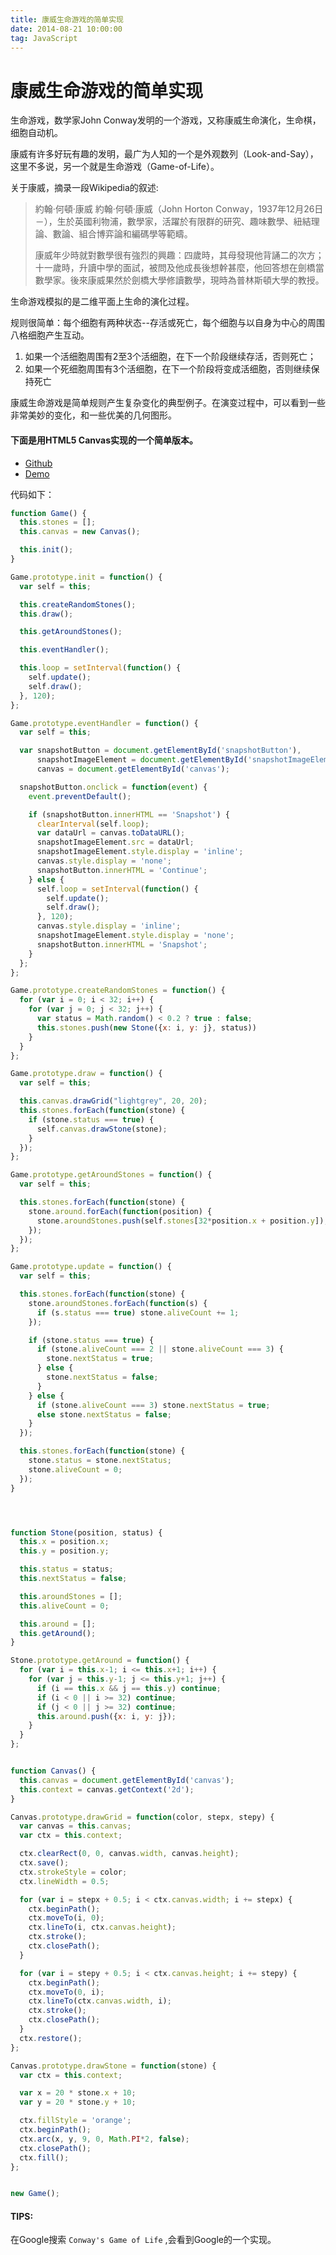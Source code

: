 ```yaml
---
title: 康威生命游戏的简单实现
date: 2014-08-21 10:00:00
tag: JavaScript
---
```


# 康威生命游戏的简单实现

生命游戏，数学家John Conway发明的一个游戏，又称康威生命演化，生命棋，细胞自动机。

康威有许多好玩有趣的发明，最广为人知的一个是外观数列（Look-and-Say），这里不多说，另一个就是生命游戏（Game-of-Life）。

关于康威，摘录一段Wikipedia的叙述:

> 約翰·何頓·康威
> 約翰·何頓·康威（John Horton Conway，1937年12月26日－），生於英國利物浦，數學家，活躍於有限群的研究、趣味數學、紐結理論、數論、組合博弈論和編碼學等範疇。
>
> 康威年少時就對數學很有強烈的興趣：四歲時，其母發現他背誦二的次方；十一歲時，升讀中學的面試，被問及他成長後想幹甚麼，他回答想在劍橋當數學家。後來康威果然於劍橋大學修讀數學，現時為普林斯頓大學的教授。

生命游戏模拟的是二维平面上生命的演化过程。

规则很简单：每个细胞有两种状态--存活或死亡，每个细胞与以自身为中心的周围八格细胞产生互动。

1. 如果一个活细胞周围有2至3个活细胞，在下一个阶段继续存活，否则死亡；
2. 如果一个死细胞周围有3个活细胞，在下一个阶段将变成活细胞，否则继续保持死亡

康威生命游戏是简单规则产生复杂变化的典型例子。在演变过程中，可以看到一些非常美妙的变化，和一些优美的几何图形。


#### 下面是用HTML5 Canvas实现的一个简单版本。

* [Github](https://github.com/mirreal/moon9/tree/master/GameOfLife)
* [Demo](/game-of-life/index.html)

代码如下：

```javascript
function Game() {
  this.stones = [];
  this.canvas = new Canvas();

  this.init();
}

Game.prototype.init = function() {
  var self = this;

  this.createRandomStones();
  this.draw();

  this.getAroundStones();

  this.eventHandler();

  this.loop = setInterval(function() {
    self.update();
    self.draw();
  }, 120);
};

Game.prototype.eventHandler = function() {
  var self = this;

  var snapshotButton = document.getElementById('snapshotButton'),
      snapshotImageElement = document.getElementById('snapshotImageElement'),
      canvas = document.getElementById('canvas');

  snapshotButton.onclick = function(event) {
    event.preventDefault();

    if (snapshotButton.innerHTML == 'Snapshot') {
      clearInterval(self.loop);
      var dataUrl = canvas.toDataURL();
      snapshotImageElement.src = dataUrl;
      snapshotImageElement.style.display = 'inline';
      canvas.style.display = 'none';
      snapshotButton.innerHTML = 'Continue';
    } else {
      self.loop = setInterval(function() {
        self.update();
        self.draw();
      }, 120);
      canvas.style.display = 'inline';
      snapshotImageElement.style.display = 'none';
      snapshotButton.innerHTML = 'Snapshot';
    }
  };
};

Game.prototype.createRandomStones = function() {
  for (var i = 0; i < 32; i++) {
    for (var j = 0; j < 32; j++) {
      var status = Math.random() < 0.2 ? true : false;
      this.stones.push(new Stone({x: i, y: j}, status))
    }
  }
};

Game.prototype.draw = function() {
  var self = this;

  this.canvas.drawGrid("lightgrey", 20, 20);
  this.stones.forEach(function(stone) {
    if (stone.status === true) {
      self.canvas.drawStone(stone);
    }
  });
};

Game.prototype.getAroundStones = function() {
  var self = this;

  this.stones.forEach(function(stone) {
    stone.around.forEach(function(position) {
      stone.aroundStones.push(self.stones[32*position.x + position.y]);
    });
  });
};

Game.prototype.update = function() {
  var self = this;

  this.stones.forEach(function(stone) {
    stone.aroundStones.forEach(function(s) {
      if (s.status === true) stone.aliveCount += 1;
    });

    if (stone.status === true) {
      if (stone.aliveCount === 2 || stone.aliveCount === 3) {
        stone.nextStatus = true;
      } else {
        stone.nextStatus = false;
      }
    } else {
      if (stone.aliveCount === 3) stone.nextStatus = true;
      else stone.nextStatus = false;
    }
  });

  this.stones.forEach(function(stone) {
    stone.status = stone.nextStatus;
    stone.aliveCount = 0;
  });
}




function Stone(position, status) {
  this.x = position.x;
  this.y = position.y;

  this.status = status;
  this.nextStatus = false;

  this.aroundStones = [];
  this.aliveCount = 0;

  this.around = [];
  this.getAround();
}

Stone.prototype.getAround = function() {
  for (var i = this.x-1; i <= this.x+1; i++) {
    for (var j = this.y-1; j <= this.y+1; j++) {
      if (i == this.x && j == this.y) continue;
      if (i < 0 || i >= 32) continue;
      if (j < 0 || j >= 32) continue;
      this.around.push({x: i, y: j});
    }
  }
};


function Canvas() {
  this.canvas = document.getElementById('canvas');
  this.context = canvas.getContext('2d');
}

Canvas.prototype.drawGrid = function(color, stepx, stepy) {
  var canvas = this.canvas;
  var ctx = this.context;

  ctx.clearRect(0, 0, canvas.width, canvas.height);
  ctx.save();
  ctx.strokeStyle = color;
  ctx.lineWidth = 0.5;

  for (var i = stepx + 0.5; i < ctx.canvas.width; i += stepx) {
    ctx.beginPath();
    ctx.moveTo(i, 0);
    ctx.lineTo(i, ctx.canvas.height);
    ctx.stroke();
    ctx.closePath();
  }

  for (var i = stepy + 0.5; i < ctx.canvas.height; i += stepy) {
    ctx.beginPath();
    ctx.moveTo(0, i);
    ctx.lineTo(ctx.canvas.width, i);
    ctx.stroke();
    ctx.closePath();
  }
  ctx.restore();
};

Canvas.prototype.drawStone = function(stone) {
  var ctx = this.context;

  var x = 20 * stone.x + 10;
  var y = 20 * stone.y + 10;

  ctx.fillStyle = 'orange';
  ctx.beginPath();
  ctx.arc(x, y, 9, 0, Math.PI*2, false);
  ctx.closePath();
  ctx.fill();
};


new Game();

```


#### TIPS:

在Google搜索 `Conway's Game of Life` ,会看到Google的一个实现。
